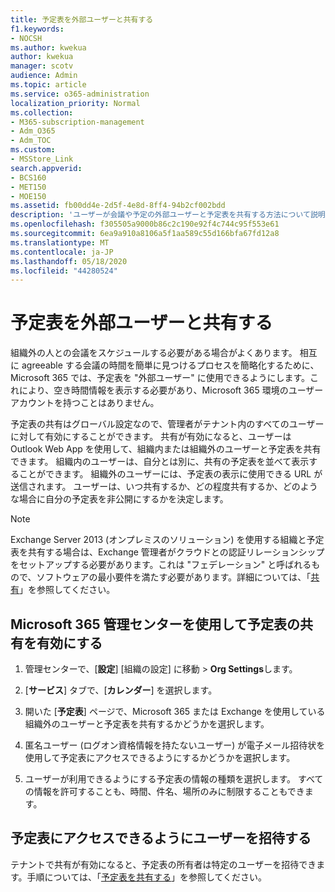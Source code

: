 ```yaml
---
title: 予定表を外部ユーザーと共有する
f1.keywords:
- NOCSH
ms.author: kwekua
author: kwekua
manager: scotv
audience: Admin
ms.topic: article
ms.service: o365-administration
localization_priority: Normal
ms.collection:
- M365-subscription-management
- Adm_O365
- Adm_TOC
ms.custom:
- MSStore_Link
search.appverid:
- BCS160
- MET150
- MOE150
ms.assetid: fb00dd4e-2d5f-4e8d-8ff4-94b2cf002bdd
description: 'ユーザーが会議や予定の外部ユーザーと予定表を共有する方法について説明します。 '
ms.openlocfilehash: f305505a9000b86c2c190e92f4c744c95f553e61
ms.sourcegitcommit: 6ea9a910a8106a5f1aa589c55d166bfa67fd12a8
ms.translationtype: MT
ms.contentlocale: ja-JP
ms.lasthandoff: 05/18/2020
ms.locfileid: "44280524"
---
```

# <a name="share-calendars-with-external-users"></a>予定表を外部ユーザーと共有する

組織外の人との会議をスケジュールする必要がある場合がよくあります。 相互に agreeable する会議の時間を簡単に見つけるプロセスを簡略化するために、Microsoft 365 では、予定表を "外部ユーザー" に使用できるようにします。これにより、空き時間情報を表示する必要があり、Microsoft 365 環境のユーザーアカウントを持つことはありません。
  
予定表の共有はグローバル設定なので、管理者がテナント内のすべてのユーザーに対して有効にすることができます。 共有が有効になると、ユーザーは Outlook Web App を使用して、組織内または組織外のユーザーと予定表を共有できます。 組織内のユーザーは、自分とは別に、共有の予定表を並べて表示することができます。 組織外のユーザーには、予定表の表示に使用できる URL が送信されます。 ユーザーは、いつ共有するか、どの程度共有するか、どのような場合に自分の予定表を非公開にするかを決定します。
  
> [!NOTE]
> Exchange Server 2013 (オンプレミスのソリューション) を使用する組織と予定表を共有する場合は、Exchange 管理者がクラウドとの認証リレーションシップをセットアップする必要があります。これは "フェデレーション" と呼ばれるもので、ソフトウェアの最小要件を満たす必要があります。詳細については、「[共有](https://technet.microsoft.com/library/dd638083%28v=exchg.150%29.aspx)」を参照してください。 
  
## <a name="enable-calendar-sharing-using-the-microsoft-365-admin-center"></a>Microsoft 365 管理センターを使用して予定表の共有を有効にする

1. 管理センターで、[**設定**] [組織の設定] に移動 \> **Org Settings**します。 
    
2. [**サービス**] タブで、[**カレンダー**] を選択します。
  
3. 開いた [**予定表**] ページで、Microsoft 365 または Exchange を使用している組織外のユーザーと予定表を共有するかどうかを選択します。
    
4. 匿名ユーザー (ログオン資格情報を持たないユーザー) が電子メール招待状を使用して予定表にアクセスできるようにするかどうかを選択します。

5. ユーザーが利用できるようにする予定表の情報の種類を選択します。 すべての情報を許可することも、時間、件名、場所のみに制限することもできます。

    
## <a name="invite-people-to-access-calendars"></a>予定表にアクセスできるようにユーザーを招待する

テナントで共有が有効になると、予定表の所有者は特定のユーザーを招待できます。手順については、「[予定表を共有する](https://support.office.com/article/7ecef8ae-139c-40d9-bae2-a23977ee58d5.aspx)」を参照してください。 
  
